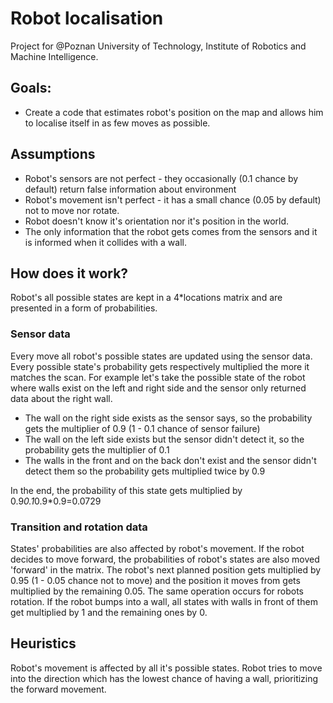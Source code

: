 # Robot localisation
Project for @Poznan University of Technology, Institute of Robotics and Machine Intelligence.
## Goals:
* Create a code that estimates robot's position on the map and allows him to localise itself in as few moves as possible.

## Assumptions
* Robot's sensors are not perfect - they occasionally (0.1 chance by default) return false information about environment
* Robot's movement isn't perfect - it has a small chance (0.05 by default) not to move nor rotate.
* Robot doesn't know it's orientation nor it's position in the world.
* The only information that the robot gets comes from the sensors and it is informed when it collides with a wall.

## How does it work?
Robot's all possible states are kept in a 4\*locations matrix and are presented in a form of probabilities.

### Sensor data
Every move all robot's possible states are updated using the sensor data. Every possible state's probability gets respectively 
multiplied the more it matches the scan.
For example let's take the possible state of the robot where walls exist on the left and right side and the sensor only returned data about the right wall.

* The wall on the right side exists as the sensor says, so the probability gets the multiplier of 0.9 (1 - 0.1 chance of sensor failure)
* The wall on the left side exists but the sensor didn't detect it, so the probability gets the multiplier of 0.1
* The walls in the front and on the back don't exist and the sensor didn't detect them so the probability gets multiplied twice by 0.9

In the end, the probability of this state gets multiplied by 0.9*0.1*0.9*0.9=0.0729

### Transition and rotation data
States' probabilities are also affected by robot's movement. If the robot decides to move forward, the probabilities of robot's states are also moved 'forward' in the matrix. The robot's next planned position gets multiplied by 0.95 (1 - 0.05 chance not to move) and the position it moves from gets multiplied by the remaining 0.05.
The same operation occurs for robots rotation. If the robot bumps into a wall, all states with walls in front of them get multiplied by 1 and the remaining ones by 0.

## Heuristics
Robot's movement is affected by all it's possible states. Robot tries to move into the direction which has the lowest chance of having a wall, prioritizing the forward movement.
